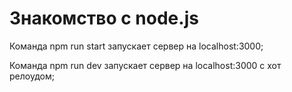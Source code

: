 # Знакомство с node.js

Команда npm run start запускает сервер на localhost:3000;

Команда npm run dev запускает сервер на localhost:3000 с хот релоудом;
